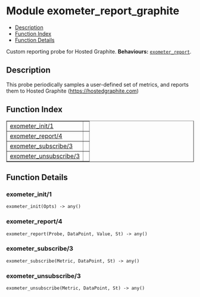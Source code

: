 

# Module exometer_report_graphite #
* [Description](#description)
* [Function Index](#index)
* [Function Details](#functions)


Custom reporting probe for Hosted Graphite.
__Behaviours:__ [`exometer_report`](exometer_report.md).
<a name="description"></a>

## Description ##


This probe periodically samples a user-defined set of metrics, and
reports them to Hosted Graphite (https://hostedgraphite.com)<a name="index"></a>

## Function Index ##


<table width="100%" border="1" cellspacing="0" cellpadding="2" summary="function index"><tr><td valign="top"><a href="#exometer_init-1">exometer_init/1</a></td><td></td></tr><tr><td valign="top"><a href="#exometer_report-4">exometer_report/4</a></td><td></td></tr><tr><td valign="top"><a href="#exometer_subscribe-3">exometer_subscribe/3</a></td><td></td></tr><tr><td valign="top"><a href="#exometer_unsubscribe-3">exometer_unsubscribe/3</a></td><td></td></tr></table>


<a name="functions"></a>

## Function Details ##

<a name="exometer_init-1"></a>

### exometer_init/1 ###

`exometer_init(Opts) -> any()`


<a name="exometer_report-4"></a>

### exometer_report/4 ###

`exometer_report(Probe, DataPoint, Value, St) -> any()`


<a name="exometer_subscribe-3"></a>

### exometer_subscribe/3 ###

`exometer_subscribe(Metric, DataPoint, St) -> any()`


<a name="exometer_unsubscribe-3"></a>

### exometer_unsubscribe/3 ###

`exometer_unsubscribe(Metric, DataPoint, St) -> any()`


